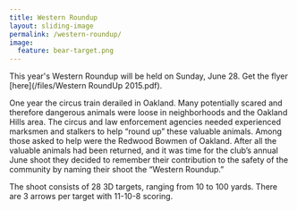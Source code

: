 ```yaml
---
title: Western Roundup
layout: sliding-image
permalink: /western-roundup/
image:
  feature: bear-target.png
---
```


This year's Western Roundup will be held on Sunday, June 28.
Get the flyer [here](/files/Western RoundUp 2015.pdf).

One year the circus train derailed in Oakland.
Many potentially scared and therefore dangerous animals were loose in neighborhoods and the Oakland Hills area.
The circus and law enforcement agencies needed experienced marksmen and stalkers to help “round up” these valuable animals.
Among those asked to help were the Redwood Bowmen of Oakland.
After all the valuable animals had been returned, and it was time for the club’s annual June shoot they decided to remember their contribution to the safety of the community by naming their shoot the “Western Roundup.”

The shoot consists of 28 3D targets, ranging from 10 to 100 yards.
There are 3 arrows per target with 11-10-8 scoring.
